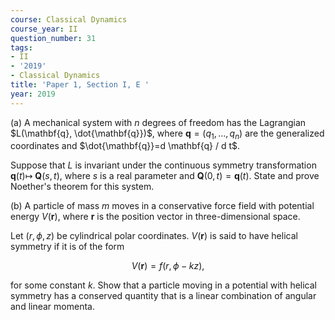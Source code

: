```yaml
---
course: Classical Dynamics
course_year: II
question_number: 31
tags:
- II
- '2019'
- Classical Dynamics
title: 'Paper 1, Section I, E '
year: 2019
---
```




(a) A mechanical system with $n$ degrees of freedom has the Lagrangian $L(\mathbf{q}, \dot{\mathbf{q}})$, where $\mathbf{q}=\left(q_{1}, \ldots, q_{n}\right)$ are the generalized coordinates and $\dot{\mathbf{q}}=d \mathbf{q} / d t$.

Suppose that $L$ is invariant under the continuous symmetry transformation $\mathbf{q}(t) \mapsto$ $\mathbf{Q}(s, t)$, where $s$ is a real parameter and $\mathbf{Q}(0, t)=\mathbf{q}(t)$. State and prove Noether's theorem for this system.

(b) A particle of mass $m$ moves in a conservative force field with potential energy $V(\mathbf{r})$, where $\mathbf{r}$ is the position vector in three-dimensional space.

Let $(r, \phi, z)$ be cylindrical polar coordinates. $V(\mathbf{r})$ is said to have helical symmetry if it is of the form

$$V(\mathbf{r})=f(r, \phi-k z),$$

for some constant $k$. Show that a particle moving in a potential with helical symmetry has a conserved quantity that is a linear combination of angular and linear momenta.